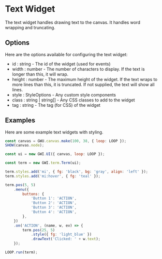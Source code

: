 # Text Widget

The text widget handles drawing text to the canvas. It handles word wrapping and truncating.

## Options

Here are the options available for configuring the text widget:

-   id : string - The id of the widget (used for events)
-   width : number - The number of characters to display. If the text is longer than this, it will wrap.
-   height : number - The maximum height of the widget. If the text wraps to more lines than this, it is truncated. If not supplied, the text will show all lines.
-   style : StyleOptions - Any custom style components
-   class : string | string[] - Any CSS classes to add to the widget
-   tag : string - The tag (for CSS) of the widget

## Examples

Here are some example text widgets with styling.

```js
const canvas = GWU.canvas.make(100, 38, { loop: LOOP });
SHOW(canvas.node);

const ui = new GWI.UI({ canvas, loop: LOOP });

const term = new GWI.term.Term(ui);

term.styles.add('mi', { fg: 'black', bg: 'gray', align: 'left' });
term.styles.add('mi:hover', { fg: 'teal' });

term.pos(5, 5)
    .menu({
        buttons: {
            'Button 1': 'ACTION',
            'Button 2': 'ACTION',
            'Button 3': 'ACTION',
            'Button 4': 'ACTION',
        },
    })
    .on('ACTION', (name, w, ev) => {
        term.pos(25, 5)
            .style({ fg: 'light_blue' })
            .drawText('Clicked: ' + w.text);
    });

LOOP.run(term);
```
